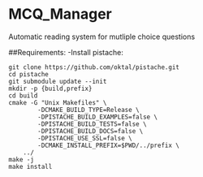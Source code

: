 # MCQ_Manager
Automatic reading system for mutliple choice questions

##Requirements:
-Install pistache:
```
git clone https://github.com/oktal/pistache.git
cd pistache
git submodule update --init
mkdir -p {build,prefix}
cd build
cmake -G "Unix Makefiles" \
        -DCMAKE_BUILD_TYPE=Release \
        -DPISTACHE_BUILD_EXAMPLES=false \
        -DPISTACHE_BUILD_TESTS=false \
        -DPISTACHE_BUILD_DOCS=false \
        -DPISTACHE_USE_SSL=false \
        -DCMAKE_INSTALL_PREFIX=$PWD/../prefix \
	../
make -j
make install
```


